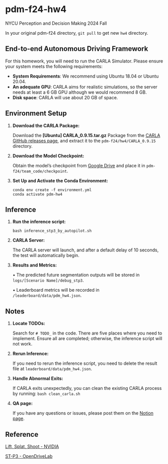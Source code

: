 # pdm-f24-hw4
NYCU Perception and Decision Making 2024 Fall

In your original pdm-f24 directory, `git pull` to get new `hw4` directory.

## End-to-end Autonomous Driving Framework
For this homework, you will need to run the CARLA Simulator. Please ensure your system meets the following requirements:
- **System Requirements**: We recommend using Ubuntu 18.04 or Ubuntu 20.04.
- **An adequate GPU**: CARLA aims for realistic simulations, so the server needs at least a 6 GB GPU although we would recommend 8 GB.
- **Disk space**: CARLA will use about 20 GB of space.
## Environment Setup
1. **Download the CARLA Package:**
    
    Download the **[Ubuntu] CARLA_0.9.15.tar.gz** Package   from the [CARLA GitHub releases page](https://github.com/carla-simulator/carla/releases), and extract it to the `pdm-f24/hw4/CARLA_0.9.15` directory.
2. **Download the Model Checkpoint:** 
    
    Obtain the model’s checkpoint from [Google Drive](https://drive.google.com/drive/u/2/folders/1EH0KRhf8-4f0X1h3rsOAB8FQmzI85ULn) and place it in `pdm-f24/team_code/checkpoint`.
3. **Set Up and Activate the Conda Environment:**

    ```shell
    conda env create -f environment.yml
    conda activate pdm-hw4
    ```

## Inference
1. **Run the inference script:**
    ```shell
    bash inference_stp3_by_autopilot.sh
    ```
2. **CARLA Server:**

    The CARLA server will launch, and after a default delay of 10 seconds, the test will automatically begin.
3.	**Results and Metrics:**

	•	The predicted future segmentation outputs will be stored in `logs/[Scenario Name]/debug_stp3`.

	•	Leaderboard metrics will be recorded in `/leaderboard/data/pdm_hw4.json`.

## Notes

1.	**Locate TODOs:**

    Search for `# TODO_` in the code. There are five places where you need to implement. Ensure all are completed; otherwise, the inference script will not work.

2.	**Rerun Inference:**

    If you need to rerun the inference script, you need to delete the result file at `leaderboard/data/pdm_hw4.json`.
3.	**Handle Abnormal Exits:**

    If CARLA exits unexpectedly, you can clean the existing CARLA process by running: `bash clean_carla.sh`
2.	**QA page:**

    If you have any questions or issues, please post them on the [Notion page](https://lopsided-soursop-bec.notion.site/HW4-QA-sheet-0fe0e1834dbb4437b326b1a999cd10be?pvs=4).


## Reference

[Lift, Splat, Shoot - NVIDIA](https://research.nvidia.com/labs/toronto-ai/lift-splat-shoot/)

[ST-P3 - OpenDriveLab](https://arxiv.org/abs/2207.07601)
